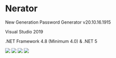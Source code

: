 # Nerator
  <p>New Generation Password Generator v20.10.16.1915</p>
  <p>Visual Studio 2019</p>
  <p>.NET Framework 4.8 (Minimum 4.0) & .NET 5</p>
  <img src="https://raw.githubusercontent.com/Soferity/Nerator/master/.screenshots/UI_1.png" />
  <img src="https://raw.githubusercontent.com/Soferity/Nerator/master/.screenshots/UI_2.png" />
  <img src="https://raw.githubusercontent.com/Soferity/Nerator/master/.screenshots/UI_3.png" />
  <img src="https://raw.githubusercontent.com/Soferity/Nerator/master/.screenshots/UI_4.png" />